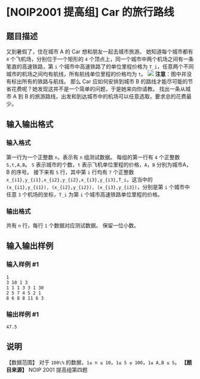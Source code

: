 

# [NOIP2001 提高组] Car 的旅行路线

## 题目描述

又到暑假了，住在城市 A 的 Car 想和朋友一起去城市旅游。 她知道每个城市都有 `4` 个飞机场，分别位于一个矩形的 `4`
个顶点上，同一个城市中两个机场之间有一条笔直的高速铁路，第 `i` 个城市中高速铁路了的单位里程价格为
`T_i`，任意两个不同城市的机场之间均有航线，所有航线单位里程的价格均为 `t`。
![](https://cdn.luogu.com.cn/upload/image_hosting/lxmsezev.png)
**注意**：图中并没有标出所有的铁路与航线。 那么 Car 应如何安排到城市 B
的路线才能尽可能的节省花费呢？她发现这并不是一个简单的问题，于是她来向你请教。 找出一条从城市 A 到 B
的旅游路线，出发和到达城市中的机场可以任意选取，要求总的花费最少。

## 输入输出格式

### 输入格式

  

第一行为一个正整数 `n`，表示有 `n` 组测试数据。 每组的第一行有 `4` 个正整数 `S,t,A,B`。 `S` 表示城市的个数，`t`
表示飞机单位里程的价格，`A`，`B` 分别为城市A，B 的序号。 接下来有 `S` 行，其中第 `i` 行均有 `7`
个正整数`x_{i1},y_{i1},x_{i2},y_{i2},x_{i3},y_{i3},T_i`，这当中的 `(x_{i1},y_{i1}),
(x_{i2},y_{i2}), (x_{i3},y_{i3})`，分别是第 `i` 个城市中任意 `3` 个机场的坐标，`T_i` 为第 `i`
个城市高速铁路单位里程的价格。

### 输出格式

  

共有 `n` 行，每行 `1` 个数据对应测试数据。 保留一位小数。

## 输入输出样例

### 输入样例 #1

    
    
    1
    3 10 1 3
    1 1 1 3 3 1 30
    2 5 7 4 5 2 1
    8 6 8 8 11 6 3

### 输出样例 #1

    
    
    47.5

## 说明

【数据范围】 对于 `100\%` 的数据，`1≤ n ≤ 10`，`1≤ S ≤ 100`，`1≤ A,B ≤ S`。 **【题目来源】** NOIP
2001 提高组第四题

